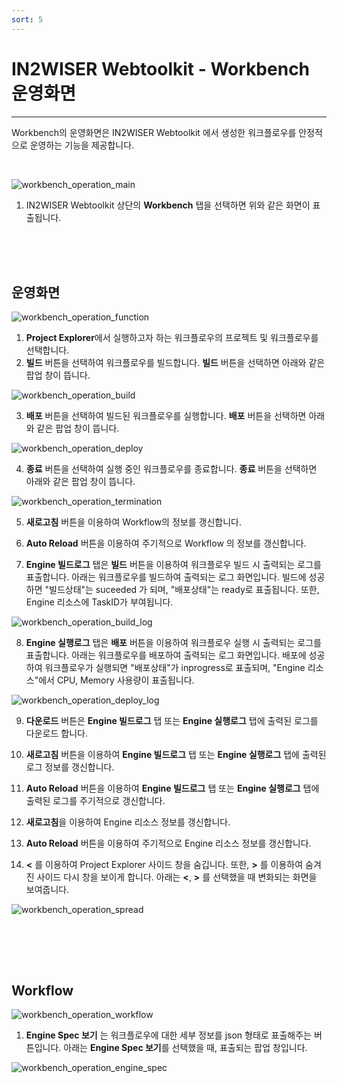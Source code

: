 ```yaml
---
sort: 5
---
```




# IN2WISER Webtoolkit - Workbench 운영화면

---
Workbench의 운영화면은 IN2WISER Webtoolkit 에서 생성한 워크플로우를 안정적으로 운영하는 기능을 제공합니다.  

<br/>

![workbench_operation_main](./images/2.6.workbench_operation_main.png)

1. IN2WISER Webtoolkit 상단의 <b>Workbench</b> 탭을 선택하면 위와 같은 화면이 표출됩니다.

<br/><br/><br/>


## 운영화면

![workbench_operation_function](./images/2.6.workbench_operation_function.png)

1. <b>Project Explorer</b>에서 실행하고자 하는 워크플로우의 프로젝트 및 워크플로우를 선택합니다.
2. <b>빌드</b> 버튼을 선택하여 워크플로우를 빌드합니다. <b>빌드</b> 버튼을 선택하면 아래와 같은 팝업 창이 뜹니다.

![workbench_operation_build](./images/2.6.workbench_operation_build.png)

3. <b>배포</b> 버튼을 선택하여 빌드된 워크플로우를 실행합니다. <b>배포</b> 버튼을 선택하면 아래와 같은 팝업 창이 뜹니다.

![workbench_operation_deploy](./images/2.6.workbench_operation_deploy.png)

4. <b>종료</b> 버튼을 선택하여 실행 중인 워크플로우를 종료합니다. <b>종료</b> 버튼을 선택하면 아래와 같은 팝업 창이 뜹니다.

![workbench_operation_termination](./images/2.6.workbench_operation_termination.png)

5. <b>새로고침</b> 버튼을 이용하여 Workflow의 정보를 갱신합니다. 

6. <b>Auto Reload</b> 버튼을 이용하여 주기적으로 Workflow 의 정보를 갱신합니다.

7. <b>Engine 빌드로그</b> 탭은 <b>빌드</b> 버튼을 이용하여 워크플로우 빌드 시 출력되는 로그를 표출합니다. 아래는 워크플로우를 빌드하여 출력되는 로그 화면입니다. 빌드에 성공하면 "빌드상태"는 suceeded 가 되며, "배포상태"는 ready로 표출됩니다. 또한, Engine 리소스에 TaskID가 부여됩니다.

![workbench_operation_build_log](./images/2.6.workbench_operation_build_log.png)

8. <b>Engine 실행로그</b> 탭은 <b>배포</b> 버튼을 이용하여 워크플로우 실행 시 출력되는 로그를 표출합니다. 아래는 워크플로우를 배포하여 출력되는 로그 화면입니다. 배포에 성공하여 워크플로우가 실행되면 "배포상태"가 inprogress로 표출되며, "Engine 리소스"에서 CPU, Memory 사용량이 표출됩니다.

![workbench_operation_deploy_log](./images/2.6.workbench_operation_deploy_log.png)

9. <b>다운로드</b> 버튼은 <b>Engine 빌드로그</b> 탭 또는 <b>Engine 실행로그</b> 탭에 출력된 로그를 다운로드 합니다.

10. <b>새로고침</b> 버튼을 이용하여 <b>Engine 빌드로그</b> 탭 또는 <b>Engine 실행로그</b> 탭에 출력된 로그 정보를 갱신합니다.
11. <b>Auto Reload</b> 버튼을 이용하여 <b>Engine 빌드로그</b> 탭 또는 <b>Engine 실행로그</b> 탭에 출력된 로그를 주기적으로 갱신합니다.
12. <b>새로고침</b>을 이용하여 Engine 리소스 정보를 갱신합니다.
13. <b>Auto Reload</b> 버튼을 이용하여 주기적으로 Engine 리소스 정보를 갱신합니다.
14. <b><</b> 를 이용하여 Project Explorer 사이드 창을 숨깁니다. 또한, <b>></b> 를 이용하여 숨겨진 사이드 다시 창을 보이게 합니다. 아래는 <b><</b>, <b>></b> 를 선택했을 때 변화되는 화면을 보여줍니다.

![workbench_operation_spread](./images/2.6.workbench_operation_spread.png)

<br/>

<br/><br/>

## Workflow

![workbench_operation_workflow](./images/2.6.workbench_operation_workflow.png)

1. <b>Engine Spec 보기</b> 는 워크플로우에 대한 세부 정보를 json 형태로 표출해주는 버튼입니다. 아래는 <b>Engine Spec 보기</b>를 선택했을 때, 표출되는 팝업 창입니다.

![workbench_operation_engine_spec](./images/2.6.workbench_operation_engine_spec.png)

<br/><br/><br/>

